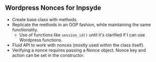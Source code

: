 ## Wordpress Nonces for Inpsyde

* Create base class with methods.
* Replicate the methods in an OOP fashion, while maintaining the same functionality.
  * Use of functions like `session_id()` until it's clarified if I can use Wordpress functions.
* Fluid API to work with nonces (mostly used within the class itself).
* Verifying a nonce requires passing a Nonce object. Nonce key and action can be set in the constructor.